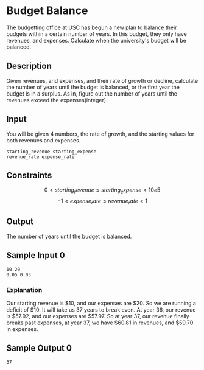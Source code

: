 # Budget Balance

The budgetting office at USC has begun a new plan to balance their budgets within a certain number of years. In this budget, they only have revenues, and expenses. Calculate when the university's budget will be balanced.

## Description

Given revenues, and expenses, and their rate of growth or decline, calculate the number of years until the budget is balanced, or the first year the budget is in a surplus. As in, figure out the number of years until the revenues exceed the expenses(integer).

## Input

You will be given 4 numbers, the rate of growth, and the starting values for both revenues and expenses.

```
starting_revenue starting_expense
revenue_rate expense_rate
```

## Constraints

$$ 0 < starting_revenue \leq starting_expense < 10e5 $$
$$ -1 < expense_rate \leq revenue_rate < 1 $$

## Output

The number of years until the budget is balanced.

## Sample Input 0

```
10 20
0.05 0.03
```

### Explanation

Our starting revenue is $10, and our expenses are $20. So we are running a deficit of $10. It will take us 37 years to break even. At year 36, our revenue is $57.92, and our expenses are $57.97. So at year 37, our revenue finally breaks past expenses, at year 37, we have $60.81 in revenues, and $59.70 in expenses.

## Sample Output 0

```
37
```
